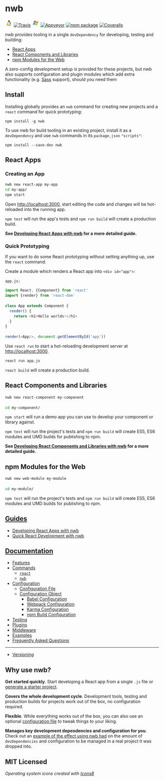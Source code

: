 # nwb

![Linux](resources/linux.png) [![Travis][travis-badge]][travis]
![Windows](resources/windows.png) [![Appveyor][appveyor-badge]][appveyor]
[![npm package][npm-badge]][npm]
[![Coveralls][coveralls-badge]][coveralls]

nwb provides tooling in a single `devDependency` for developing, testing and building:

- [React Apps](#react-apps)
- [React Components and Libraries](#react-components-and-libraries)
- [npm Modules for the Web](#npm-modules-for-the-web)

A zero-config development setup is provided for these projects, but nwb also supports configuration and plugin modules which add extra functionality (e.g. [Sass](http://sass-lang.com/) support), should you need them

## Install

Installing globally provides an `nwb` command for creating new projects and a `react` command for quick prototyping:

```
npm install -g nwb
```

To use nwb for build tooling in an existing project, install it as a `devDependency` and use `nwb` commands in its `package.json` `"scripts"`:

```
npm install --save-dev nwb
```

## React Apps

### Creating an App

```sh
nwb new react-app my-app
cd my-app/
npm start
```

Open [http://localhost:3000](http://localhost:3000), start editing the code and changes will be hot-reloaded into the running app.

`npm test` will run the app's tests and `npm run build` will create a production build.

**See [Developing React Apps with nwb](/docs/guides/ReactApps.md#developing-react-apps-with-nwb) for a more detailed guide.**

### Quick Prototyping

If you want to do some React prototyping without setting anything up, use the `react` command.

Create a module which renders a React app into `<div id="app">`:

`app.js:`
```js
import React, {Component} from 'react'
import {render} from 'react-dom'

class App extends Component {
  render() {
    return <h1>Hello worlds!</h1>
  }
}

render(<App/>, document.getElementById('app'))
```

Use `react run` to start a hot-reloading development server at [http://localhost:3000](http://localhost:3000).

```sh
react run app.js
```

`react build` will create a production build.

## React Components and Libraries

```sh
nwb new react-component my-component

cd my-component/
```

`npm start` will run a demo app you can use to develop your component or library against.

`npm test` will run the project's tests and `npm run build` will create ES5, ES6 modules and UMD builds for publishing to npm.

**See [Developing React Components and Libraries with nwb](/docs/guides/ReactComponents.md#developing-react-components-and-libraries-with-nwb) for a more detailed guide.**

## npm Modules for the Web

```sh
nwb new web-module my-module

cd my-module/
```

`npm test` will run the project's tests and `npm run build` will create ES5, ES6 modules and UMD builds for publishing to npm.

## [Guides](/docs/guides/#table-of-contents)

- [Developing React Apps with nwb](/docs/guides/ReactApps.md)
- [Quick React Development with nwb](/docs/guides/QuickReactDevelopment.md)

## [Documentation](/docs/#table-of-contents)

- [Features](/docs/Features.md#features)
- [Commands](/docs/Commands.md#commands)
  - [`react`](/docs/Commands.md#react)
  - [`nwb`](/docs/Commands.md#nwb)
- [Configuration](/docs/Configuration.md#configuration)
  - [Configuration File](/docs/Configuration.md#configuration-file)
  - [Configuration Object](/docs/Configuration.md#configuration-object)
    - [Babel Configuration](/docs/Configuration.md#babel-configuration)
    - [Webpack Configuration](/docs/Configuration.md#webpack-configuration)
    - [Karma Configuration](/docs/Configuration.md#karma-configuration)
    - [npm Build Configuration](/docs/Configuration.md#npm-build-configuration)
- [Testing](/docs/Testing.md#testing)
- [Plugins](/docs/Plugins.md#plugins)
- [Middleware](/docs/Middleware.md#middleware)
- [Examples](/docs/Examples.md#examples)
- [Frequently Asked Questions](/docs/FAQ.md#frequently-asked-questions)

---

- [Versioning](/docs/Versioning.md#versioning)

## Why use nwb?

**Get started quickly**. Start developing a React app from a single `.js` file or [generate a starter project](/docs/Commands.md#new).

**Covers the whole development cycle**. Development tools, testing and production builds for projects work out of the box, no configuration required.

**Flexible**. While everything works out of the box, you can also use an optional [configuration file](/docs/Configuration.md#configuration-file) to tweak things to your liking.

**Manages key development dependencies and configuration for you**. Check out an [example of the effect using nwb had](https://github.com/insin/react-yelp-clone/compare/master...nwb) on the amount of `devDependencies` and configuration to be managed in a real project it was dropped into.

## MIT Licensed

*Operating system icons created with [Icons8](https://icons8.com/)*

[travis-badge]: https://img.shields.io/travis/insin/nwb/master.png?style=flat-square
[travis]: https://travis-ci.org/insin/nwb

[appveyor-badge]: https://img.shields.io/appveyor/ci/insin/nwb/master.png?style=flat-square
[appveyor]: https://ci.appveyor.com/project/insin/nwb

[npm-badge]: https://img.shields.io/npm/v/nwb.png?style=flat-square
[npm]: https://www.npmjs.org/package/nwb

[coveralls-badge]: https://img.shields.io/coveralls/insin/nwb/master.png?style=flat-square
[coveralls]: https://coveralls.io/github/insin/nwb
